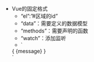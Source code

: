 - Vue的固定格式
     - “el”:”#区域的id”
     - “data”：需要定义的数据模型
     - “methods”：需要声明的函数
     - “watch”：添加监听 
     - `<body>
    <div id="app">
    <div>{ {message} }</div>
    </div>
     <script>
    var vue = new Vue({
        "el":"#app",
        "data":{
            "message":"数据模型"
        },
       "methods"：{
           "函数名称":function(){
               //具体的业务操作
           }
       },
        "watch":{
            "监听的属性名称":function("监听的值"){
               //具体的业务操作
            }
        }
      });
     </script>
     </body>`
